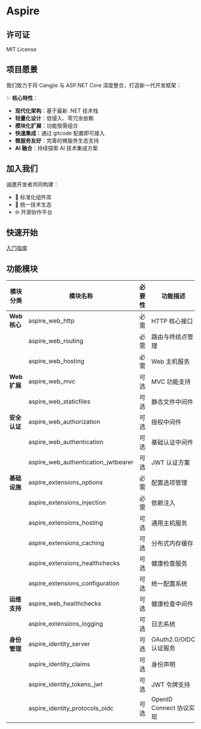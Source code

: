 # Aspire

## 许可证
MIT License

## 项目愿景

我们致力于将 Cangjie 与 ASP.NET Core 深度整合，打造新一代开发框架：

✨ **核心特性**：
- **现代化架构**：基于最新 .NET 技术栈
- **轻量化设计**：低侵入、零冗余依赖
- **模块化扩展**：功能按需组合
- **快速集成**：通过 gitcode 配置即可接入
- **微服务友好**：完善的微服务生态支持
- **AI 融合**：持续探索 AI 技术集成方案

## 加入我们
诚邀开发者共同构建：
- 🧩 标准化组件库
- 🔗 统一技术生态
- 🌐 开源协作平台

## 快速开始
[入门指南](https://gitcode.com/soulsoft/aspire/tree/main/aspire_web_quickstart)

## 功能模块

| 模块分类          | 模块名称                                | 必要性   | 功能描述                     |
|-------------------|---------------------------------------|----------|----------------------------|
| **Web 核心**      | aspire_web_http                       | 必需     | HTTP 核心接口               |
|                   | aspire_web_routing                    | 必需     | 路由与终结点管理            |
|                   | aspire_web_hosting                    | 必需     | Web 主机服务                |
| **Web 扩展**      | aspire_web_mvc                        | 可选     | MVC 功能支持                |
|                   | aspire_web_staticfiles                | 可选     | 静态文件中间件              |
| **安全认证**      | aspire_web_authorization              | 可选     | 授权中间件                  |
|                   | aspire_web_authentication             | 可选     | 基础认证中间件              |
|                   | aspire_web_authentication_jwtbearer   | 可选     | JWT 认证方案                |
| **基础设施**      | aspire_extensions_options             | 必需     | 配置选项管理                |
|                  | aspire_extensions_injection             | 必需     | 依赖注入                |
|                   | aspire_extensions_hosting             | 可选     | 通用主机服务                |
|                   | aspire_extensions_caching            | 可选     | 分布式内存缓存                |
|                   | aspire_extensions_healthchecks        | 可选     | 健康检查服务                |
|                   | aspire_extensions_configuration       | 可选     | 统一配置系统                |
| **运维支持**      | aspire_web_healthchecks               | 可选     | 健康检查中间件              |
|                   | aspire_extensions_logging             | 可选     | 日志系统                    |
| **身份管理**      | aspire_identity_server                | 可选     | OAuth2.0/OIDC 认证服务      |
|                   | aspire_identity_claims               | 可选     | 身份声明                     |
|                   | aspire_identity_tokens_jwt            | 可选     | JWT 令牌支持                |
|                   | aspire_identity_protocols_oidc        | 可选     | OpenID Connect 协议实现     |